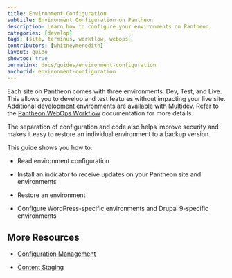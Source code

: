 ```yaml
---
title: Environment Configuration
subtitle: Environment Configuration on Pantheon
description: Learn how to configure your environments on Pantheon.
categories: [develop]
tags: [site, terminus, workflow, webops]
contributors: [whitneymeredith]
layout: guide
showtoc: true
permalink: docs/guides/environment-configuration
anchorid: environment-configuration
---
```


Each site on Pantheon comes with three environments: Dev, Test, and Live. This allows you to develop and test features without impacting your live site. Additional development environments are available with [Multidev](/guides/multidev). Refer to the [Pantheon WebOps Workflow](/pantheon-workflow) documentation for more details.

The separation of configuration and code also helps improve security and makes it easy to restore an individual environment to a backup version.

This guide shows you how to:

- Read environment configuration

- Install an indicator to receive updates on your Pantheon site and environments

- Restore an environment

- Configure WordPress-specific environments and Drupal 9-specific environments

## More Resources

- [Configuration Management](/pantheon-workflow#configuration-management)

- [Content Staging](/content-staging)

